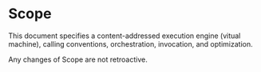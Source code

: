 # Scope

This document specifies a content-addressed execution engine (vitual machine), calling conventions, orchestration, invocation, and optimization.

Any changes of Scope are not retroactive. 
